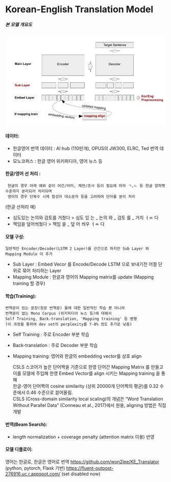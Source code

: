# Korean-English Translation Model

##### 본 모델 개요도 

<img src="/images/KE_NMT.jpg" width="700px" title="본 모델 개요도" alt="KE_NMT"></img><br/>



#### 데이터: 
- 한글영어 번역 데이터 :  AI hub (110만개), OPUS의 JW300, ELRC, Ted 번역 데이터
- 모노코퍼스 : 한글 영어 위키피디아, 영어 뉴스 등 

#### 한글/영어 선 처리  :           
     한글의 경우 아래 예와 같이 어간/어미, 체언/조사 등이 필요에 따라 ㄱ,ㄴ 등 한글 알파벳 수준까지 분리되어 처리되며      
     영어의 경우 단복수 시제 합성어 대소문자 등을 고려하여 단어를 분리 처리

(한글 선처리 예)
- 심도있는 논의와 검토를 거쳤다 > 심도 있 는 _ 논의 와  _ 검토 를 _ 거치 ㅓㅆ 다 
- 책임을 덮어씌웠다                    > 책임 을 _ 덮 어 씌우 ㅓㅆ 다 
                   
#### 모델 구성: 
    일반적인 Encoder/Decoder(LSTM 2 Layer)를 근간으로 하지만 Sub Layer 와 Mapping Module 이 추가 

- Sub Layer : Embed Vecor 를 Encode/Decode LSTM 으로 보내기전 어절 단위로 묶어 처리하는 Layer
- Mapping Module : 한글과 영어의 Mapping matrix를 update (Mapping training 할 경우)

#### 학습(Training):
    번역문이 있는 문장(원문 번역문) 들에 대한 일반적인 학습 뿐 아니라     
    번역문이 없는 Mono Corpus (위키피디아 뉴스 등)에 대해서     
    Self Training, Back-translation, 'Mapping training' 등 병행     
    (이 과정을 통하여 dev set의 perplexity를 7-8% 정도 추가로 낮춤)   

- Self Training : 주로 Encoder 부분 학습 
- Back-translation : 주로 Decoder 부분 학습
- Mapping training: 영어와 한글의 embedding vector를 상호 align

  CSLS 스코어가 높은 단어짝을 기준으로 한영 단어간 Mapping Matrix 를 만들고     
  이를 모델에 주입해 한영 Embed Vector를 align 시키는 Mapping  training 을 통해      
  한글-영어 단어짝의 cosine similarity (상위 20000개 단어짝의 평균)를 0.32 수준에서 0.46 수준으로 끌어올림.     
  CSLS (Cross-domain similarity local scaling)의 개념은 
  “Word Translation Without Parallel Data” (Conneau et al., 2017)에서 원용, aligning 방법은 직접 개발

#### 번역(Beam Search):  
- length normalization + coverage penalty (attention matrix 이용) 반영 

#### 모델 디플로이: 
영어는 한글로, 한글은 영어로 번역 
https://github.com/won2lee/KE_Translator (python, pytorch, Flask 기반)
https://fluent-outpost-276916.uc.r.appspot.com/ (set disabled now)



